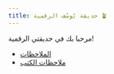 ```yaml
---
title: حديقة يُوسُف الرقمية 🪴
---
```


مرحبا بك في حديقتي الرقمية!

- [الملاحظات](/notes)
- [ملاحظات الكتب](/notes/books)
